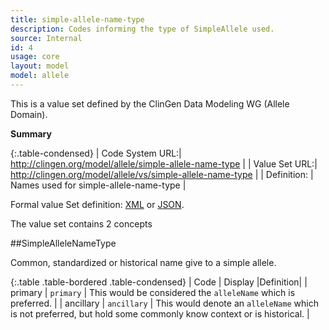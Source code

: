 ```yaml
---
title: simple-allele-name-type
description: Codes informing the type of SimpleAllele used.
source: Internal
id: 4
usage: core
layout: model
model: allele
---
```


This is a value set defined by the ClinGen Data Modeling WG (Allele Domain).

__Summary__

{:.table-condensed}
| Code System URL:| http://clingen.org/model/allele/simple-allele-name-type |
| Value Set URL:| http://clingen.org/model/allele/vs/simple-allele-name-type |
| Definition: | Names used for simple-allele-name-type |


Formal value Set definition: [XML]() or [JSON]().

The value set contains 2 concepts

##SimpleAlleleNameType

Common, standardized or historical name give to a simple allele.

{:.table .table-bordered .table-condensed}
| Code | Display |Definition|
| primary | `primary` | This would be considered the `alleleName` which is preferred. |
| ancillary | `ancillary` | This would denote an `alleleName` which is not preferred, but hold some commonly know context or is historical. |

